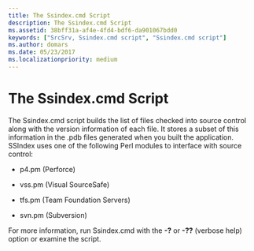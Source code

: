 ```yaml
---
title: The Ssindex.cmd Script
description: The Ssindex.cmd Script
ms.assetid: 38bff31a-af4e-4fd4-bdf6-da901067bdd0
keywords: ["SrcSrv, Ssindex.cmd script", "Ssindex.cmd script"]
ms.author: domars
ms.date: 05/23/2017
ms.localizationpriority: medium
---
```


# The Ssindex.cmd Script


The Ssindex.cmd script builds the list of files checked into source control along with the version information of each file. It stores a subset of this information in the .pdb files generated when you built the application. SSIndex uses one of the following Perl modules to interface with source control:

-   p4.pm (Perforce)

-   vss.pm (Visual SourceSafe)

-   tfs.pm (Team Foundation Servers)

-   svn.pm (Subversion)

For more information, run Ssindex.cmd with the **-?** or **-??** (verbose help) option or examine the script.

 

 






